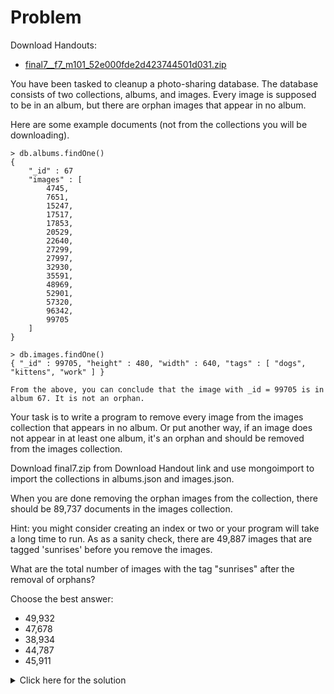 # Problem
Download Handouts:
 - <a href="https://university.mongodb.com/static/MongoDB_2017_M101J_January/handouts/final7__f7_m101_52e000fde2d423744501d031.07c13db7831a.zip">final7__f7_m101_52e000fde2d423744501d031.zip</a>

You have been tasked to cleanup a photo-sharing database. The database consists of two collections, albums, and images. Every image is supposed to be in an album, but there are orphan images that appear in no album.

Here are some example documents (not from the collections you will be downloading).

    > db.albums.findOne()
    {
        "_id" : 67
        "images" : [
            4745,
            7651,
            15247,
            17517,
            17853,
            20529,
            22640,
            27299,
            27997,
            32930,
            35591,
            48969,
            52901,
            57320,
            96342,
            99705
        ]
    }

    > db.images.findOne()
    { "_id" : 99705, "height" : 480, "width" : 640, "tags" : [ "dogs", "kittens", "work" ] }

	From the above, you can conclude that the image with _id = 99705 is in album 67. It is not an orphan.

Your task is to write a program to remove every image from the images collection that appears in no album. Or put another way, if an image does not appear in at least one album, it's an orphan and should be removed from the images collection.

Download final7.zip from Download Handout link and use mongoimport to import the collections in albums.json and images.json.

When you are done removing the orphan images from the collection, there should be 89,737 documents in the images collection.

Hint: you might consider creating an index or two or your program will take a long time to run. As as a sanity check, there are 49,887 images that are tagged 'sunrises' before you remove the images.

What are the total number of images with the tag "sunrises" after the removal of orphans?

Choose the best answer:
 - 49,932
 - 47,678
 - 38,934
 - 44,787
 - 45,911

<details>
  <summary>Click here for the solution</summary>
    <ul>
      <li>44,787</li>
	</ul>
</details>